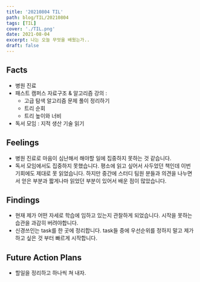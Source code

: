 ```yaml
---
title: '20210804 TIL'
path: blog/TIL/20210804
tags: [TIL]
cover: './TIL.png'
date: 2021-08-04
excerpt: 나는 오늘 무엇을 배웠는가..
draft: false
---
```


## Facts

- 병원 진료
- 패스트 캠퍼스 자료구조 & 알고리즘 강의 :
  - 고급 탐색 알고리즘 문제 풀이 정리하기
  - 트리 순회
  - 트리 높이와 너비
- 독서 모임 : 지적 생산 기술 읽기

## Feelings

- 병원 진료로 마음이 심난해서 해야할 일에 집중하지 못하는 것 같습니다.
- 독서 모임에서도 집중하지 못했습니다. 평소에 읽고 싶어서 사두었던 책인데 이번 기회에도 제대로 못 읽었습니다. 하지만 중간에 스터디 팀원 분들과 의견을 나누면서 얻은 부분과 짧게나마 읽었던 부분이 있어서 배운 점이 많았습니다.

## Findings

- 현재 제가 어떤 자세로 학습에 임하고 있는지 관찰하게 되었습니다. 시작을 못하는 습관을 과감히 버려야합니다.
- 신경쓰인는 task를 한 곳에 정리합니다. task들 중에 우선순위를 정하지 말고 제가 하고 싶은 것 부터 빠르게 시작합니다.

## Future Action Plans

- 할일을 정리하고 하나씩 쳐 내자.

